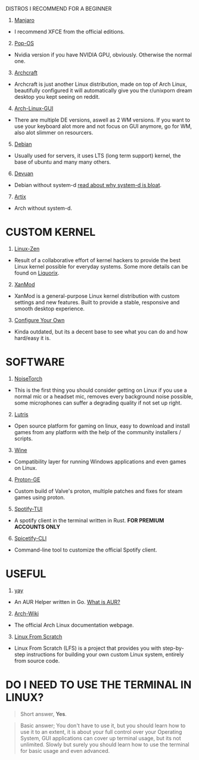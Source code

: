  DISTROS I RECOMMEND FOR A BEGINNER

1. [Manjaro](https://manjaro.org/)
- I recommend XFCE from the official editions.

2. [Pop-OS](https://pop.system76.com/)
- Nvidia version if you have NVIDIA GPU, obviously. Otherwise the normal one.

3. [Archcraft](https://archcraft.io/)
- Archcraft is just another Linux distribution, made on top of Arch Linux, beautifully configured it will automatically give you the r/unixporn dream desktop you kept seeing on reddit.

4. [Arch-Linux-GUI](https://archlinuxgui.in/)
- There are multiple DE versions, aswell as 2 WM versions. If you want to use your keyboard alot more and not focus on GUI anymore, go for WM, also alot slimmer on resourcers.

5. [Debian](https://www.debian.org/)
- Usually used for servers, it uses LTS (long term support) kernel, the base of ubuntu and many many others.

6. [Devuan](https://www.devuan.org/)
- Debian without system-d [read about why system-d is bloat](https://people.debian.org/~stapelberg/2013/06/09/systemd-bloat.html).

7. [Artix](https://artixlinux.org/)
- Arch without system-d.

# CUSTOM KERNEL

1. [Linux-Zen](https://github.com/zen-kernel/zen-kernel)
- Result of a collaborative effort of kernel hackers to provide the best Linux kernel possible for everyday systems. Some more details can be found on [Liquorix](https://liquorix.net).

2. [XanMod](https://xanmod.org)
- XanMod is a general-purpose Linux kernel distribution with custom settings and new features. Built to provide a stable, responsive and smooth desktop experience.

3. [Configure Your Own](https://youtu.be/NVWVHiLx1sU)
- Kinda outdated, but its a decent base to see what you can do and how hard/easy it is.

# SOFTWARE

1. [NoiseTorch](https://github.com/lawl/NoiseTorch)
- This is the first thing you should consider getting on Linux if you use a normal mic or a headset mic, removes every background noise possible, some microphones can suffer a degrading quality if not set up right.

2. [Lutris](https://lutris.net/)
- Open source platform for gaming on linux, easy to download and install games from any platform with the help of the community installers / scripts.

3. [Wine](https://www.winehq.org/)
- Compatibility layer for running Windows applications and even games on Linux.

4. [Proton-GE](https://github.com/GloriousEggroll/proton-ge-custom)
- Custom build of Valve's proton, multiple patches and fixes for steam games using proton.

5. [Spotify-TUI](https://github.com/Rigellute/spotify-tui)
- A spotify client in the terminal written in Rust. **FOR PREMIUM ACCOUNTS ONLY**

6. [Spicetify-CLI](https://github.com/khanhas/spicetify-cli)
- Command-line tool to customize the official Spotify client.

# USEFUL

1. [yay](https://github.com/Jguer/yay)
- An AUR Helper written in Go. [What is AUR?](https://wiki.archlinux.org/title/Arch_User_Repository)

2. [Arch-Wiki](https://wiki.archlinux.org/)
- The official Arch Linux documentation webpage.

3. [Linux From Scratch](https://www.linuxfromscratch.org/)
- Linux From Scratch (LFS) is a project that provides you with step-by-step instructions for building your own custom Linux system, entirely from source code. 

# DO I NEED TO USE THE TERMINAL IN LINUX?

>Short answer, **Yes**.

>Basic answer; You don't have to use it, but you should learn how to use it to an extent, it is about your full control over your Operating System, GUI applications can cover up terminal usage, but its not unlimited. Slowly but surely you should learn how to use the terminal for basic usage and even advanced.

